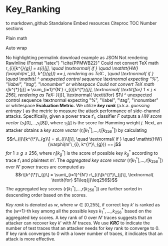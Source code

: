 # Key_Ranking

to 
markdown_github
 Standalone
 Embed resources
 Citeproc
 TOC
 Number sections

Plain math

Auto wrap

No highlighting
permalink
download example as JSON
Not rendering RawInline (Format "latex") "\\cite{PPMWB22}"
Could not convert TeX math r_{i}[k^{*}_{g}] = s_{i}[j], \quad \textnormal{ if } \quad \mathtt{HW}(\varphi(m'_{i}, k^{*}_{g})) == j, rendering as TeX: , \quad \textnormal{ if } \quad \mathtt{ ^ unexpected control sequence \textnormal expecting "%", "\\label", "\\tag", "\\nonumber" or whitespace
Could not convert TeX math r[k^{*}_{j}] = \sum_{i=1}^{N'} r_{i}[k^{*}_{j}], \textnormal{ \textit{for} $1\leq{j}\leq256$}, rendering as TeX: }_{j}], \textnormal{ \textit{for} $1\l ^ unexpected control sequence \textnormal expecting "%", "\\label", "\\tag", "\\nonumber" or whitespace
**Evaluation Metric.** We utilize ***key rank*** (a.k.a. *guessing
entropy* ) as the metric to measure the attack performance of
side-channel attacks. Specifically, given a power trace
*t*′<sub>*i*</sub>, classifier *F* outputs a *HW score vector*
(*s*<sub>*i*</sub>\[0\],...,*s*<sub>*i*</sub>\[8\]), where
*s*<sub>*i*</sub>\[*j*\] is the score for Hamming weight *j*. Next, an
attacker obtains a *key score vector*
(*r*<sub>*i*</sub>\[*k*<sub>1</sub><sup>\*</sup>\],...,*r*<sub>*i*</sub>\[*k*<sub>256</sub><sup>\*</sup>\])
by calculating
$$r\_{i}\[k^{\*}\_{g}\] = s\_{i}\[j\], \quad \textnormal{ if } \quad \mathtt{HW}(\varphi(m'\_{i}, k^{\*}\_{g})) == j$$
*for* 1 ≤ *g* ≤ 256, where
*r*<sub>*i*</sub>\[*k*<sub>*g*</sub><sup>\*</sup>\] is the score of
possible key *k*<sub>*g*</sub><sup>\*</sup> according to trace
*t*′<sub>*i*</sub> and plaintext *m*′. The *aggregated key score vector*
(*r*\[*k*<sub>1</sub><sup>\*</sup>\],...,*r*\[*k*<sub>256</sub><sup>\*</sup>\])
over *N*′ power traces are computed as
$$r\[k^{\*}\_{j}\] = \sum\_{i=1}^{N'} r\_{i}\[k^{\*}\_{j}\], \textnormal{   \textit{for} $1\leq{j}\leq256$}$$
The aggregated key scores
(*r*\[*k*<sub>1</sub><sup>\*</sup>\],...,*r*\[*k*<sub>256</sub><sup>\*</sup>\])
are further sorted in descending order based on the scores.

*Key rank* is denoted as *w*, where *w* ∈ \[0,255\], if correct key *k*′
is ranked as the (*w*+1)-th key among all the possible keys
*k*<sub>1</sub><sup>\*</sup>, ..., *k*<sub>256</sub><sup>\*</sup> based
on the aggregated key scores. A key rank of 0 over *N*′ traces suggests
that an attacker can recover key *k*′ with *N*′ traces. We use ***KRC***
to indicate the number of test traces that an attacker needs for key
rank to converge to 0. If key rank converges to 0 with a lower number of
traces, it indicates that an attack is more effective.
